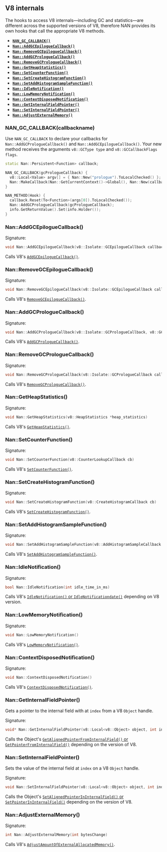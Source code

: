 ## V8 internals

The hooks to access V8 internals—including GC and statistics—are different across the supported versions of V8, therefore NAN provides its own hooks that call the appropriate V8 methods.

 - <a href="#api_nan_gc_callback"><b><code>NAN_GC_CALLBACK()</code></b></a>
 - <a href="#api_nan_add_gc_epilogue_callback"><b><code>Nan::AddGCEpilogueCallback()</code></b></a>
 - <a href="#api_nan_remove_gc_epilogue_callback"><b><code>Nan::RemoveGCEpilogueCallback()</code></b></a>
 - <a href="#api_nan_add_gc_prologue_callback"><b><code>Nan::AddGCPrologueCallback()</code></b></a>
 - <a href="#api_nan_remove_gc_prologue_callback"><b><code>Nan::RemoveGCPrologueCallback()</code></b></a>
 - <a href="#api_nan_get_heap_statistics"><b><code>Nan::GetHeapStatistics()</code></b></a>
 - <a href="#api_nan_set_counter_function"><b><code>Nan::SetCounterFunction()</code></b></a>
 - <a href="#api_nan_set_create_histogram_function"><b><code>Nan::SetCreateHistogramFunction()</code></b></a>
 - <a href="#api_nan_set_add_histogram_sample_function"><b><code>Nan::SetAddHistogramSampleFunction()</code></b></a>
 - <a href="#api_nan_idle_notification"><b><code>Nan::IdleNotification()</code></b></a>
 - <a href="#api_nan_low_memory_notification"><b><code>Nan::LowMemoryNotification()</code></b></a>
 - <a href="#api_nan_context_disposed_notification"><b><code>Nan::ContextDisposedNotification()</code></b></a>
 - <a href="#api_nan_get_internal_field_pointer"><b><code>Nan::GetInternalFieldPointer()</code></b></a>
 - <a href="#api_nan_set_internal_field_pointer"><b><code>Nan::SetInternalFieldPointer()</code></b></a>
 - <a href="#api_nan_adjust_external_memory"><b><code>Nan::AdjustExternalMemory()</code></b></a>


<a name="api_nan_gc_callback"></a>
### NAN_GC_CALLBACK(callbackname)

Use `NAN_GC_CALLBACK` to declare your callbacks for `Nan::AddGCPrologueCallback()` and `Nan::AddGCEpilogueCallback()`. Your new method receives the arguments `v8::GCType type` and `v8::GCCallbackFlags flags`.

```c++
static Nan::Persistent<Function> callback;

NAN_GC_CALLBACK(gcPrologueCallback) {
  v8::Local<Value> argv[] = { Nan::New("prologue").ToLocalChecked() };
  Nan::MakeCallback(Nan::GetCurrentContext()->Global(), Nan::New(callback), 1, argv);
}

NAN_METHOD(Hook) {
  callback.Reset(To<Function>(args[0]).ToLocalChecked());
  Nan::AddGCPrologueCallback(gcPrologueCallback);
  info.GetReturnValue().Set(info.Holder());
}
```

<a name="api_nan_add_gc_epilogue_callback"></a>
### Nan::AddGCEpilogueCallback()

Signature:

```c++
void Nan::AddGCEpilogueCallback(v8::Isolate::GCEpilogueCallback callback, v8::GCType gc_type_filter = v8::kGCTypeAll)
```

Calls V8's [`AddGCEpilogueCallback()`](https://v8docs.nodesource.com/node-8.16/d5/dda/classv8_1_1_isolate.html#a580f976e4290cead62c2fc4dd396be3e).

<a name="api_nan_remove_gc_epilogue_callback"></a>
### Nan::RemoveGCEpilogueCallback()

Signature:

```c++
void Nan::RemoveGCEpilogueCallback(v8::Isolate::GCEpilogueCallback callback)
```

Calls V8's [`RemoveGCEpilogueCallback()`](https://v8docs.nodesource.com/node-8.16/d5/dda/classv8_1_1_isolate.html#adca9294555a3908e9f23c7bb0f0f284c).

<a name="api_nan_add_gc_prologue_callback"></a>
### Nan::AddGCPrologueCallback()

Signature:

```c++
void Nan::AddGCPrologueCallback(v8::Isolate::GCPrologueCallback, v8::GCType gc_type_filter callback)
```

Calls V8's [`AddGCPrologueCallback()`](https://v8docs.nodesource.com/node-8.16/d5/dda/classv8_1_1_isolate.html#a6dbef303603ebdb03da6998794ea05b8).

<a name="api_nan_remove_gc_prologue_callback"></a>
### Nan::RemoveGCPrologueCallback()

Signature:

```c++
void Nan::RemoveGCPrologueCallback(v8::Isolate::GCPrologueCallback callback)
```

Calls V8's [`RemoveGCPrologueCallback()`](https://v8docs.nodesource.com/node-8.16/d5/dda/classv8_1_1_isolate.html#a5f72c7cda21415ce062bbe5c58abe09e).

<a name="api_nan_get_heap_statistics"></a>
### Nan::GetHeapStatistics()

Signature:

```c++
void Nan::GetHeapStatistics(v8::HeapStatistics *heap_statistics)
```

Calls V8's [`GetHeapStatistics()`](https://v8docs.nodesource.com/node-8.16/d5/dda/classv8_1_1_isolate.html#a5593ac74687b713095c38987e5950b34).

<a name="api_nan_set_counter_function"></a>
### Nan::SetCounterFunction()

Signature:

```c++
void Nan::SetCounterFunction(v8::CounterLookupCallback cb)
```

Calls V8's [`SetCounterFunction()`](https://v8docs.nodesource.com/node-8.16/d5/dda/classv8_1_1_isolate.html#a045d7754e62fa0ec72ae6c259b29af94).

<a name="api_nan_set_create_histogram_function"></a>
### Nan::SetCreateHistogramFunction()

Signature:

```c++
void Nan::SetCreateHistogramFunction(v8::CreateHistogramCallback cb) 
```

Calls V8's [`SetCreateHistogramFunction()`](https://v8docs.nodesource.com/node-8.16/d5/dda/classv8_1_1_isolate.html#a542d67e85089cb3f92aadf032f99e732).

<a name="api_nan_set_add_histogram_sample_function"></a>
### Nan::SetAddHistogramSampleFunction()

Signature:

```c++
void Nan::SetAddHistogramSampleFunction(v8::AddHistogramSampleCallback cb) 
```

Calls V8's [`SetAddHistogramSampleFunction()`](https://v8docs.nodesource.com/node-8.16/d5/dda/classv8_1_1_isolate.html#aeb420b690bc2c216882d6fdd00ddd3ea).

<a name="api_nan_idle_notification"></a>
### Nan::IdleNotification()

Signature:

```c++
bool Nan::IdleNotification(int idle_time_in_ms)
```

Calls V8's [`IdleNotification()` or `IdleNotificationdate()`](https://v8docs.nodesource.com/node-8.16/d5/dda/classv8_1_1_isolate.html#ad6a2a02657f5425ad460060652a5a118) depending on V8 version.

<a name="api_nan_low_memory_notification"></a>
### Nan::LowMemoryNotification()

Signature:

```c++
void Nan::LowMemoryNotification() 
```

Calls V8's [`LowMemoryNotification()`](https://v8docs.nodesource.com/node-8.16/d5/dda/classv8_1_1_isolate.html#a24647f61d6b41f69668094bdcd6ea91f).

<a name="api_nan_context_disposed_notification"></a>
### Nan::ContextDisposedNotification()

Signature:

```c++
void Nan::ContextDisposedNotification()
```

Calls V8's [`ContextDisposedNotification()`](https://v8docs.nodesource.com/node-8.16/d5/dda/classv8_1_1_isolate.html#ad7f5dc559866343fe6cd8db1f134d48b).

<a name="api_nan_get_internal_field_pointer"></a>
### Nan::GetInternalFieldPointer()

Gets a pointer to the internal field with at `index` from a V8 `Object` handle.

Signature:

```c++
void* Nan::GetInternalFieldPointer(v8::Local<v8::Object> object, int index) 
```

Calls the Object's [`GetAlignedPointerFromInternalField()` or `GetPointerFromInternalField()`](https://v8docs.nodesource.com/node-8.16/db/d85/classv8_1_1_object.html#a580ea84afb26c005d6762eeb9e3c308f) depending on the version of V8.

<a name="api_nan_set_internal_field_pointer"></a>
### Nan::SetInternalFieldPointer()

Sets the value of the internal field at `index` on a V8 `Object` handle.

Signature:

```c++
void Nan::SetInternalFieldPointer(v8::Local<v8::Object> object, int index, void* value)
```

Calls the Object's [`SetAlignedPointerInInternalField()` or `SetPointerInInternalField()`](https://v8docs.nodesource.com/node-8.16/db/d85/classv8_1_1_object.html#ab3c57184263cf29963ef0017bec82281) depending on the version of V8.

<a name="api_nan_adjust_external_memory"></a>
### Nan::AdjustExternalMemory()

Signature:

```c++
int Nan::AdjustExternalMemory(int bytesChange)
```

Calls V8's [`AdjustAmountOfExternalAllocatedMemory()`](https://v8docs.nodesource.com/node-8.16/d5/dda/classv8_1_1_isolate.html#ae1a59cac60409d3922582c4af675473e).

